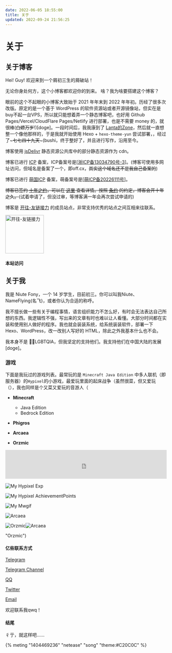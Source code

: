```yaml
---
date: 2022-06-05 18:55:00
title: 关于
updated: 2022-09-24 21:56:25
---
```

# 关于

## 关于博客

Hei! Guy!
欢迎来到一个屑初三生的屑破站！

无论你身处何方，这个小博客都欢迎你的到来。
啥？我为啥要搭建这个博客？

眼前的这个不起眼的小博客大致始于 2021 年年末到 2022 年年初。历经了很多次改版。原定的是一个基于 WordPress 的软件资源站或者开源镜像站，但实在是buy不起一台VPS，所以就只能想着弄一个静态博客吧，也好用 Github Pages/Vercel/CloudFlare Pages/Netlify 进行部署，也是不需要 money 的，就很棒(~~白嫖万岁~~!)[doge]。一段时间后，我我康到了 [Lanta的Zone](https://www.lanta.cyou/ "Lanta的Zone")，然后就一直想整一个像他那样的，于是我就开始使用 Hexo + `hexo-theme-yun` 尝试部署，，经过了~~~七七四十九天~~~(bushi，终于整好了，并且进行写作，沿用至今。

博客使用 [jsDelivr](https://www.jsdelivr.com/) 静态资源公共库中的部分静态资源作为 cdn。

博客已进行 [ICP](https://beian.miit.gov.cn/) 备案，ICP备案号是[[浙ICP备13034790号-3](https://beian.miit.gov.cn/)]。(博客可使用多网址访问，但域名是备案了一个，即off.cx，~~其实这个域名还不是我自己备案的~~)

博客已进行 [萌国ICP](https://icp.gov.moe/) 备案，萌备案号是[[萌ICP备20226111号](https://icp.gov.moe/?keyword=20226111)]。

~~博客已签约 [十年之约](https://www.foreverblog.cn/)，可以在 [这里](https://www.foreverblog.cn/blog/2712.html) 查看详情。按照 [条约](https://www.foreverblog.cn/treaty.html) 的约定，博客会开十年之久。~~(试着申请了，但没过审，等博客满一年会再次尝试申请的)

博客是 [开往-友链接力](https://github.com/travellings-link/travellings) 的成员站点，非常支持优秀的站点之间互相来往联系。

<a href="https://travellings.cn/" target="_blank" rel="noopener" title="开往-友链接力" data-pjax-state=""><img src="https://travellings.cn/assets/logo.gif" alt="开往-友链接力" width="120"></a>

#### 本站访问

<script type="text/javascript" id="clustrmaps" src="https://clustrmaps.com/map_v2.js?d=rKleglShzRU4NQyRTpgmivmrH0leZTSS1hlzjAV56Gk&cl=ffffff&w=a"></script>

## 关于我

我是 Niute Fony，一个 14 岁学生，目前初三。你可以叫我Niute、NameFlying(名飞)，或者你认为合适的称呼。

我不擅长做一些有关于编程事情，语言组织能力不怎么好，有时会无法表达自己所想的东西。我逻辑性不强，写出来的文章有时也难以让人看懂。大部分时间都在实装和使用别人做好的程序。我也就会装装系统，给系统装装软件，部署一下 Hexo、WordPress，改一改别人写好的 HTML，除此之外我基本什么也不会。

我本身不是 🏳️‍🌈LGBTQIA，但我坚定的支持他们。我支持他们在中国大陆的发展[doge]。

### 游戏

下面是我玩过的游戏列表。最常玩的是 `Minecraft Java Edition` 中多人联机（即服务器）的`Hypixel`的小游戏，最爱玩里面的起床战争（虽然很菜，但又爱玩（），我也同样是个又菜又爱玩的音游人（

* **Minecraft**

  * Java Edition
  * Bedrock Edition
* **Phigros**
* **Arcaea**
* **Orzmic**

<iframe style="width:728px;height:90px;max-width:100%;border:none;display:block;margin:auto" src="https://namemc.com/server/mc.hypixel.net/embed" width="728" height="90"></iframe>

![My Hypixel Exp](https://gen.plancke.io/exp/NameFlying.png "My Hypixel Exp")

![My Hypixel AchievementPoints](https://gen.plancke.io/achievementPoints/NameFlying.png "My Hypixel AchievementPoints")

![My Mwgif](https://gen.plancke.io/mwgif/NameFlying.gif "My Mwgif")

![Arcaea](https://off.cx/img/Arcaea.jpg)

![Orzmic](https://off.cx/img/Orzmic.jpg)![Arcaea](https://off.cx/img/Arcaea.jpg "Arcaea")

"Orzmic")

#### 亿些联系方式

[Telegram](https://t.me/NiuFuyu855 "啥也不是の屑")

[Telegram Channel](https://t.me/+fniY9CTR8bphZDVl)

[QQ](tencent://Message/?Uin=3327223191&websiteName=qzone.qq.com&Menu=yes "啥也不是の屑")

[Twitter](https://twitter.com/niufuyu123)

[Email](mailto:me@niufuyu.top)

欢迎联系我qwq！

#### 结尾

彳亍，就这样吧......

{% meting "1404469236" "netease" "song" "theme:#C20C0C" %}

